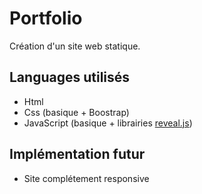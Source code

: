 # Portfolio

Création d'un site web statique.


## Languages utilisés

- Html
- Css (basique + Boostrap)
- JavaScript (basique + librairies [reveal.js](https://revealjs.com/))


## Implémentation futur

- Site complétement responsive